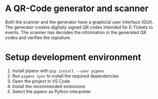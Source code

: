 # A QR-Code generator and scanner
Both the scanner and the generator have a graphical user interface (GUI).
The generator creates digitally signed QR codes intended for E-Tickets to events.
The scanner has decodes the information in the generated QR codes and verifies the signature.

# Setup development environment

1. Install pipenv with `pip install --user pipenv`
2. Run `pipenv sync` to install the required dependencies
3. Open the project in VS Code
4. Install the recommended extensions
5. Select the pipenv as Python interpreter